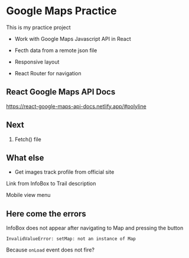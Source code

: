 # Google Maps Practice

This is my practice project

- Work with Google Maps Javascript API in React

- Fecth data from a remote json file

- Responsive layout

- React Router for navigation

## React Google Maps API Docs

https://react-google-maps-api-docs.netlify.app/#polyline

## Next

1. Fetch() file

## What else

- Get images track profile from official site

Link from InfoBox to Trail description

Mobile view menu

## Here come the errors

InfoBox does not appear after navigating to Map and pressing the button

`InvalidValueError: setMap: not an instance of Map`

Because `onLoad` event does not fire?